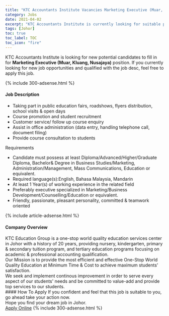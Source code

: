 ```yaml
---
title: "KTC Accountants Institute Vacancies Marketing Executive (Muar, Kluang, Nusajaya)" 
category: Jobs 
date: 2021-04-02 
excerpt: "KTC Accountants Institute is currently looking for suitable person to fill in the Marketing Executive (Muar, Kluang, Nusajaya) which based in Johor" 
tags: [Johor] 
toc: true 
toc_label: TOC 
toc_icon: "fire" 
--- 
```


<p>KTC Accountants Institute is looking for new potential candidates to fill in for <b>Marketing Executive (Muar, Kluang, Nusajaya)</b> position. If you currently looking for new job opportunities and qualified with the job desc, feel free to apply this job.
</p>{% include 300-adsense.html %} 
<div><div><h4>Job Description</h4></div><div><div><span><div><ul><li><span>Taking part in public education fairs, roadshows, flyers distribution, school visits &amp;&#160;open days</span></li><li><span>Course promotion and student recruitment</span></li><li><span>Customer service/ follow up course enquiry</span></li><li><span>Assist in office administration (data entry, handling telephone call, document filing)</span></li><li><span>Provide course consultation to students</span></li></ul><p><span>Requirements</span></p><ul><li><span>Candidate must possess at least Diploma/Advanced/Higher/Graduate Diploma, Bachelor&amp; Degree in Business Studies/Marketing, Administration/Management, Mass Communications, Education or equivalent.</span></li><li><span>Required language(s):English, Bahasa Malaysia, Mandarin</span></li><li><span>At least 1 Year(s) of working experience in the related field</span></li><li><span>Preferably executive specialized in Marketing/Business Development/Counselling/Education or equivalent.</span></li><li><span>Friendly, passionate, pleasant personality, committed &amp; teamwork oriented</span></li></ul></div></span></div></div></div> 
{% include article-adsense.html %} 
<div><div><h4>Company Overview</h4></div><div><div><span><div><div>KTC Education Group is a one-stop world quality education services center in Johor with a history of 20 years, providing nursery, kindergarten, primary &amp; secondary tuition program, and tertiary education programs focusing on academic &amp; professional accounting qualification.</div>
<div>Our Mission is to provide the most efficient and effective One-Stop World Quality Education at Minimum Time &amp; Cost to achieve maximum students' satisfaction.</div>
<div>We seek and implement continous improvement in order to serve every aspect of our students' needs and be committed to value-add and provide top services to our students.</div></div></span></div></div></div> 
#### How To Apply 
If you confident and feel that this job is suitable to you, go ahead take your action now. <br/> 
Hope you find your dream job in Johor. <br/> 
<a href="https://www.jobstreet.com.my/en/job/marketing-executive-muar-kluang-nusajaya-4524471?jobId=jobstreet-my-job-4524471&" class="btn btn--info" target="_blank" rel="nofollow noopenner">Apply Online</a> 
{% include 300-adsense.html %} 